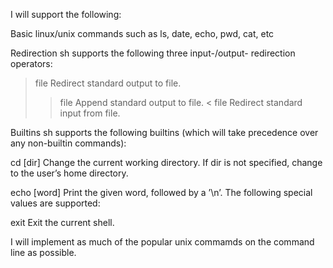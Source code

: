 I will support the following:

Basic linux/unix commands such as ls, date, echo, pwd, cat, etc

Redirection
sh supports the following three input-/output- redirection operators:
> file Redirect standard output to file.
>> file Append standard output to file. 
< file Redirect standard input from file.

Builtins
sh supports the following builtins (which will take precedence over any non-builtin commands):

cd [dir] Change the current working directory. If dir is not specified, change to the user’s home
         directory.

echo [word] Print the given word, followed by a ’\n’. The following special values are supported:

exit Exit the current shell.

I will implement as much of the popular unix commamds on the command line as possible. 

